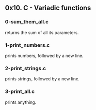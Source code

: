 ## 0x10. C - Variadic functions

### 0-sum_them_all.c

returns the sum of all its parameters.

### 1-print_numbers.c

prints numbers, followed by a new line.

### 2-print_strings.c

prints strings, followed by a new line.

### 3-print_all.c

prints anything.
